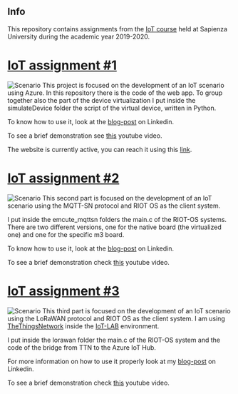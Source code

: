 ## Info
This repository contains assignments from the [IoT course](http://ichatz.me/Site/InternetOfThings2020) held at Sapienza University during the academic year 2019-2020.

# [IoT assignment #1](http://ichatz.me/Site/InternetOfThings2020-Assignment1)
![Scenario](https://i.imgur.com/uK8sw4W.jpg)
This project is focused on the development of an IoT scenario using Azure.
In this repository there is the code of the web app.
To group together also the part of the device virtualization I put inside the simulateDevice folder the script of the virtual device, written in Python.

To know how to use it, look at the [blog-post](https://www.linkedin.com/pulse/hands-on-guide-data-visualization-virtualized-iot-devices-sigillo/) on Linkedin.

To see a brief demonstration see [this](https://youtu.be/eh-pfFC6mXE) youtube video.

The website is currently active, you can reach it using this [link](https://testiotwebapp2020.azurewebsites.net/).

# [IoT assignment #2](http://ichatz.me/Site/InternetOfThings2020-Assignment2)
![Scenario](https://i.imgur.com/R8YZk42.jpg)
This second part is focused on the development of an IoT scenario using the MQTT-SN protocol and RIOT OS as the client system.

I put inside the emcute_mqttsn folders the main.c of the RIOT-OS systems.
There are two different versions, one for the native board (the virtualized one) and one for the specific m3 board.
 
To know how to use it, look at the [blog-post](https://www.linkedin.com/pulse/hands-on-guide-riot-os-weather-stations-sending-data-via-sigillo/) on Linkedin.

To see a brief demonstration check [this](https://youtu.be/HTMhLlW72PM) youtube video.

# [IoT assignment #3](http://ichatz.me/Site/InternetOfThings2020-Assignment3)
![Scenario](https://i.imgur.com/KS1ILMr.jpg)
This third part is focused on the development of an IoT scenario using the LoRaWAN protocol and RIOT OS as the client system. I am using [TheThingsNetwork](https://www.thethingsnetwork.org/) inside the [IoT-LAB](https://www.iot-lab.info/) environment.

I put inside the lorawan folder the main.c of the RIOT-OS system and the code of the bridge from TTN to the Azure IoT Hub.
 
For more information on how to use it properly look at my [blog-post](https://www.linkedin.com/pulse/hands-on-guide-riot-os-weather-stations-sending-data-via-sigillo/) on Linkedin.

To see a brief demonstration check [this](https://youtu.be/XWdK8wb6FHY) youtube video.



